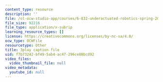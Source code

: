 ```yaml
---
content_type: resource
description: ''
file: /ol-ocw-studio-app/courses/6-832-underactuated-robotics-spring-2009/f7b73242bf495ab4ac47296ce88bcd92_-fCLJ1pGht4.vtt
file_size: 92216
file_type: application/x-subrip
learning_resource_types: []
license: https://creativecommons.org/licenses/by-nc-sa/4.0/
ocw_type: OCWFile
resourcetype: Other
title: 3play caption file
uid: f7b73242-bf49-5ab4-ac47-296ce88bcd92
video_files:
  video_thumbnail_file: null
video_metadata:
  youtube_id: null
---
```

